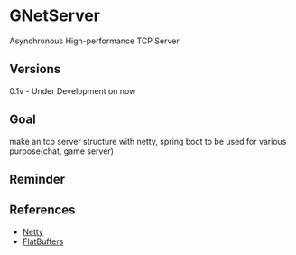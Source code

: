# GNetServer
Asynchronous High-performance TCP Server

## Versions
0.1v - Under Development on now

## Goal
make an tcp server structure with netty, spring boot to be used for various purpose(chat, game server)

## Reminder


## References
* [Netty](https://github.com/netty/netty)
* [FlatBuffers](https://github.com/google/flatbuffers)
